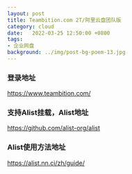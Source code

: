 ```yaml
---
layout: post
title: Teambition.com 2T/阿里云盘团队版
category: cloud
date:   2022-03-25 12:50:00 +0800
tags:
- 企业网盘
background: ../img/post-bg-poem-13.jpg
---
```




### 登录地址<br>
https://www.teambition.com/

### 支持Alist挂载，Alist地址<br>
https://github.com/alist-org/alist

### Alist使用方法地址<br>
https://alist.nn.ci/zh/guide/
